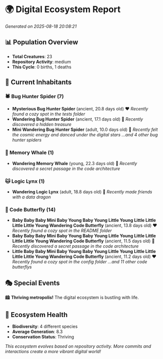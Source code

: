 # 🌍 Digital Ecosystem Report
*Generated on 2025-08-18 20:08:21*

## 📊 Population Overview
- **Total Creatures**: 23
- **Repository Activity**: medium
- **This Cycle**: 0 births, 1 deaths

## 👥 Current Inhabitants

### 🕷️ Bug Hunter Spider (7)
- **Mysterious Bug Hunter Spider** (ancient, 20.8 days old) ❤️
  *Recently found a cozy spot in the tests folder*
- **Wandering Bug Hunter Spider** (ancient, 17.1 days old) 💛
  *Recently discovered a hidden treasure*
- **Mini Wandering Bug Hunter Spider** (adult, 10.0 days old) 💚
  *Recently felt the cosmic energy and danced under the digital stars*
  *...and 4 other bug hunter spiders*

### 🐋 Memory Whale (1)
- **Wandering Memory Whale** (young, 22.3 days old) 💚
  *Recently discovered a secret passage in the code architecture*

### 🐱 Logic Lynx (1)
- **Wandering Logic Lynx** (adult, 18.8 days old) 💛
  *Recently made friends with a data dragon*

### 🦋 Code Butterfly (14)
- **Baby Baby Baby Mini Baby Young Baby Young Little Young Little Little Little Little Young Wandering Code Butterfly** (ancient, 13.8 days old) ❤️
  *Recently found a cozy spot in the README folder*
- **Baby Baby Baby Mini Baby Young Baby Young Little Young Little Little Little Little Young Wandering Code Butterfly** (ancient, 11.5 days old) 💛
  *Recently discovered a secret passage in the code architecture*
- **Little Baby Baby Mini Baby Young Baby Young Little Young Little Little Little Little Young Wandering Code Butterfly** (ancient, 11.2 days old) ❤️
  *Recently found a cozy spot in the config folder*
  *...and 11 other code butterflys*

## 🎭 Special Events

🏙️ **Thriving metropolis!** The digital ecosystem is bustling with life.

## 🔬 Ecosystem Health
- **Biodiversity**: 4 different species
- **Average Generation**: 8.3
- **Conservation Status**: Thriving

*This ecosystem evolves based on repository activity. More commits and interactions create a more vibrant digital world!*